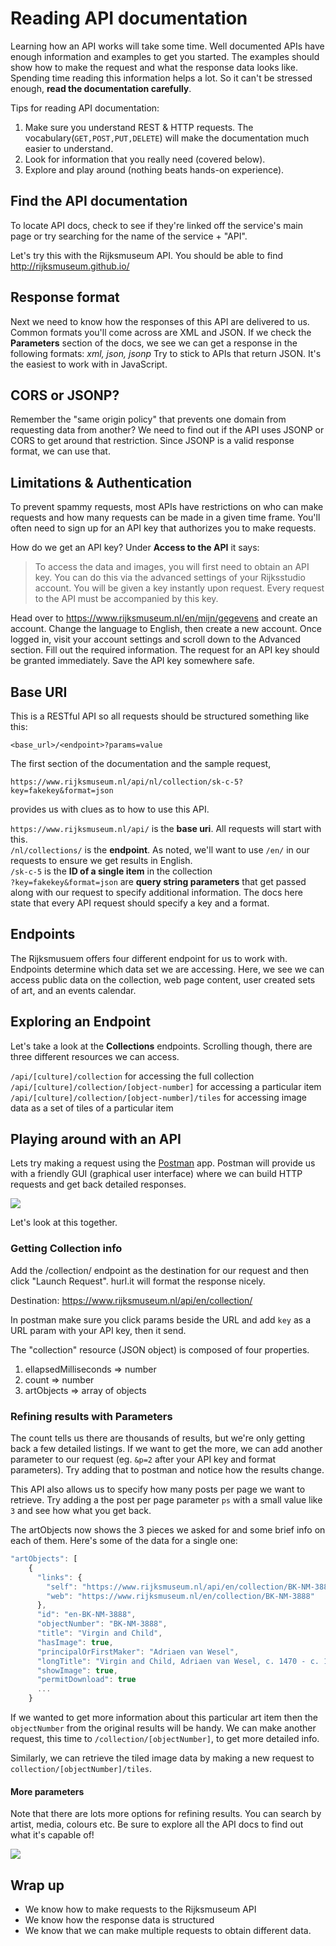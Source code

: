 # Reading API documentation

Learning how an API works will take some time. Well documented APIs have enough information and examples to get you started. The examples should show how to make the request and what the response data looks like. Spending time reading this information helps a lot. So it can't be stressed enough, **read the documentation carefully**.

Tips for reading API documentation: 

1. Make sure you understand REST & HTTP requests. The vocabulary(`GET,POST,PUT,DELETE`) will make the documentation much easier to understand.
2. Look for information that you really need (covered below).
3. Explore and play around (nothing beats hands-on experience).

## Find the API documentation
To locate API docs, check to see if they're linked off the service's main page or try searching for the name of the service + "API".

Let's try this with the Rijksmuseum API. You should be able to find 
<http://rijksmuseum.github.io/>

## Response format
Next we need to know how the responses of this API are delivered to us. Common formats you'll come across are XML and JSON. If we check the **Parameters** section of the docs, we see we can get a response in the following formats: *xml, json, jsonp* Try to stick to APIs that return JSON. It's the easiest to work with in JavaScript.

## CORS or JSONP?
Remember the "same origin policy" that prevents one domain from requesting data from another?  We need to find out if the API uses JSONP or CORS to get around that restriction. Since JSONP is a valid response format, we can use that.

## Limitations & Authentication
To prevent spammy requests, most APIs have restrictions on who can make requests and how many requests can be made in a given time frame. You'll often need to sign up for an API key that authorizes you to make requests.  

How do we get an API key? Under **Access to the API** it says:

> To access the data and images, you will first need to obtain an API key. You can do this via the advanced settings of your Rijksstudio account. You will be given a key instantly upon request. Every request to the API must be accompanied by this key.

Head over to <https://www.rijksmuseum.nl/en/mijn/gegevens> and create an account. Change the language to English, then create a new account. Once logged in, visit your account settings and scroll down to the Advanced section. Fill out the required information. The request for an API key should be granted immediately. Save the API key somewhere safe.

## Base URI
This is a RESTful API so all requests should be structured something like this:

`<base_url>/<endpoint>?params=value`

The first section of the documentation and the sample request, 

`https://www.rijksmuseum.nl/api/nl/collection/sk-c-5?key=fakekey&format=json` 

provides us with clues as to how to use this API.

`https://www.rijksmuseum.nl/api/` is the **base uri**. All requests will start with this.<br>
`/nl/collections/` is the **endpoint**. As noted, we'll want to use `/en/` in our requests to ensure we get results in English. <br>
`/sk-c-5` is the **ID of a single item** in the collection<br>
`?key=fakekey&format=json` are **query string parameters** that get passed along with our request to specify additional information. The docs here state that every API request should specify a key and a format.

## Endpoints

The Rijksmusuem offers four different endpoint for us to work with. Endpoints determine which data set we are accessing. Here, we see we can access public data on the collection, web page content, user created sets of art, and an events calendar.

## Exploring an Endpoint
Let's take a look at the **Collections** endpoints.  Scrolling though, there are three different resources we can access.  

`/api/[culture]/collection` for accessing the full collection<br>
`/api/[culture]/collection/[object-number]` for accessing a particular item<br>
`/api/[culture]/collection/[object-number]/tiles` for accessing image data as a set of tiles of a particular item<br>

## Playing around with an API

Lets try making a request using the [Postman](https://www.getpostman.com/) app. Postman will provide us with a friendly GUI (graphical user interface) where we can build HTTP requests and get back detailed responses.

![](https://hychalknotes.s3.amazonaws.com/postman-min.png)

Let's look at this together.

### Getting Collection info

Add the /collection/ endpoint as the destination for our request and then click "Launch Request". hurl.it will format the response nicely.

Destination: https://www.rijksmuseum.nl/api/en/collection/

In postman make sure you click params beside the URL and add `key` as a URL param with your API key, then it send.

The "collection" resource (JSON object) is composed of four properties.

1. ellapsedMilliseconds => number
2. count => number
3. artObjects => array of objects


### Refining results with Parameters

The count tells us there are thousands of results, but we're only getting back a few detailed listings. If we want to get the more, we can add another parameter to our request (eg. `&p=2` after your API key and format parameters). Try adding that to postman and notice how the results change. 

This API also allows us to specify how many posts per page we want to retrieve. Try adding a the post per page parameter `ps` with a small value like `3` and see how what you get back.

The artObjects now shows the 3 pieces we asked for and some brief info on each of them. Here's some of the data for a single one:

```js
"artObjects": [
    {
      "links": {
        "self": "https://www.rijksmuseum.nl/api/en/collection/BK-NM-3888",
        "web": "https://www.rijksmuseum.nl/en/collection/BK-NM-3888"
      },
      "id": "en-BK-NM-3888",
      "objectNumber": "BK-NM-3888",
      "title": "Virgin and Child",
      "hasImage": true,
      "principalOrFirstMaker": "Adriaen van Wesel",
      "longTitle": "Virgin and Child, Adriaen van Wesel, c. 1470 - c. 1480",
      "showImage": true,
      "permitDownload": true
      ...
    }
```

If we wanted to get more information about this particular art item then the `objectNumber` from the original results will be handy. We can make another request, this time to `/collection/[objectNumber]`, to get more detailed info.

Similarly, we can retrieve the tiled image data by making a new request to `collection/[objectNumber]/tiles`.

#### More parameters

Note that there are lots more options for refining results. You can search by artist, media, colours etc. Be sure to explore all the API docs to find out what it's capable of!

![](https://i.cloudup.com/NQP7-dZyf7.png)

## Wrap up

- We know how to make requests to the Rijksmuseum API
- We know how the response data is structured
- We know that we can make multiple requests to obtain different data.